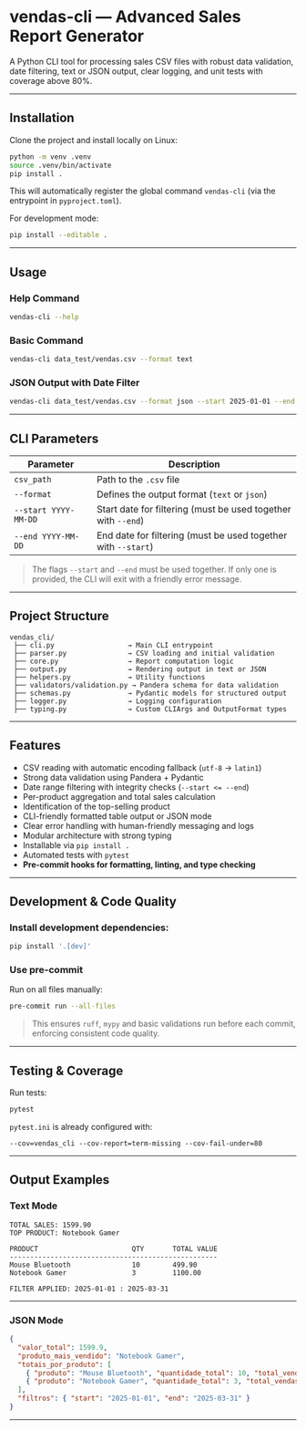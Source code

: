 # vendas-cli — Advanced Sales Report Generator

A Python CLI tool for processing sales CSV files with robust data validation, date filtering, text or JSON output, clear logging, and unit tests with coverage above 80%.

---

## Installation

Clone the project and install locally on Linux:

```bash
python -m venv .venv
source .venv/bin/activate   
pip install .
```

This will automatically register the global command `vendas-cli` (via the entrypoint in `pyproject.toml`).

For development mode:

```bash
pip install --editable .
```

---

## Usage

### Help Command

```bash
vendas-cli --help
```

### Basic Command

```bash
vendas-cli data_test/vendas.csv --format text
```

### JSON Output with Date Filter

```bash
vendas-cli data_test/vendas.csv --format json --start 2025-01-01 --end 2025-03-31
```

---

## CLI Parameters

| Parameter              | Description |
|----------------------|-----------|
| `csv_path`           | Path to the `.csv` file |
| `--format`           | Defines the output format (`text` or `json`) |
| `--start YYYY-MM-DD` | Start date for filtering (must be used together with `--end`) |
| `--end YYYY-MM-DD`   | End date for filtering (must be used together with `--start`) |

> The flags `--start` and `--end` must be used together. If only one is provided, the CLI will exit with a friendly error message.

---

## Project Structure

```
vendas_cli/
 ├── cli.py                  → Main CLI entrypoint
 ├── parser.py               → CSV loading and initial validation
 ├── core.py                 → Report computation logic
 ├── output.py               → Rendering output in text or JSON
 ├── helpers.py              → Utility functions
 ├── validators/validation.py → Pandera schema for data validation
 ├── schemas.py              → Pydantic models for structured output
 ├── logger.py               → Logging configuration
 ├── typing.py               → Custom CLIArgs and OutputFormat types
```

---

## Features

- CSV reading with automatic encoding fallback (`utf-8` → `latin1`)
- Strong data validation using Pandera + Pydantic
- Date range filtering with integrity checks (`--start <= --end`)
- Per-product aggregation and total sales calculation
- Identification of the top-selling product
- CLI-friendly formatted table output or JSON mode
- Clear error handling with human-friendly messaging and logs
- Modular architecture with strong typing
- Installable via `pip install .`
- Automated tests with `pytest`
- **Pre-commit hooks for formatting, linting, and type checking**

---

## Development & Code Quality

### Install development dependencies:

```bash
pip install '.[dev]'
```

### Use pre-commit

Run on all files manually:

```bash
pre-commit run --all-files
```

> This ensures `ruff`, `mypy` and basic validations run before each commit, enforcing consistent code quality.

---

## Testing & Coverage

Run tests:

```bash
pytest
```

`pytest.ini` is already configured with:

```
--cov=vendas_cli --cov-report=term-missing --cov-fail-under=80
```

---

## Output Examples

### Text Mode


```
TOTAL SALES: 1599.90
TOP PRODUCT: Notebook Gamer

PRODUCT                       QTY       TOTAL VALUE
---------------------------------------------------
Mouse Bluetooth               10        499.90
Notebook Gamer                3         1100.00

FILTER APPLIED: 2025-01-01 : 2025-03-31
```

---

### JSON Mode

```json
{
  "valor_total": 1599.9,
  "produto_mais_vendido": "Notebook Gamer",
  "totais_por_produto": [
    { "produto": "Mouse Bluetooth", "quantidade_total": 10, "total_vendas": 499.9 },
    { "produto": "Notebook Gamer", "quantidade_total": 3, "total_vendas": 1100.0 }
  ],
  "filtros": { "start": "2025-01-01", "end": "2025-03-31" }
}
```

---
